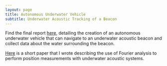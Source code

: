 ```yaml
---
layout: page
title: Autonomous Underwater Vehicle
subtitle: Underwater Acoustic Tracking of a Beacon
---
```


Find the final report [here](https://vickimoran.github.io/Final_Report.pdf), detailing the creation of an autonomous underwater vehicle that can navigate to an underwater acoustic beacon and collect data about the water surrounding the beacon.

[Here](https://vickimoran.github.io/Moran_Tech_Memo.pdf) is a short paper that I wrote describing the use of Fourier analysis to perform position measurements with underwater acoustic systems.
